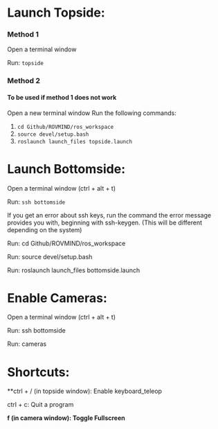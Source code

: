 # Launch Topside:

### Method 1

Open a terminal window

Run: `topside`

### Method 2
#### To be used if method 1 does not work

Open a new terminal window
Run the following commands:
1. `cd Github/ROVMIND/ros_workspace`
2. `source devel/setup.bash`
3. `roslaunch launch_files topside.launch`

# Launch Bottomside:

Open a terminal window (ctrl + alt + t)

Run: `ssh bottomside`

If you get an error about ssh keys, run the command the error message provides you with, beginning with ssh-keygen. (This will be different depending on the system)

Run: cd Github/ROVMIND/ros_workspace

Run: source devel/setup.bash

Run: roslaunch launch_files bottomside.launch

# Enable Cameras:

Open a terminal window (ctrl + alt + t)

Run: ssh bottomside

Run: cameras

# Shortcuts:

**ctrl + / (in topside window): Enable keyboard_teleop

ctrl + c: Quit a program

**f (in camera window): Toggle Fullscreen**

